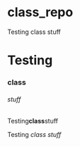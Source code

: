 # class_repo
Testing class stuff

# Testing 
### class
###### stuff

Testing**class**stuff

Testing *class stuff*
